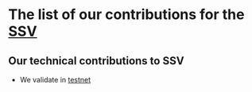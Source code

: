 # The list of our contributions for the [SSV](https://ssv.network/)

## Our technical contributions to SSV

- We validate in [testnet](https://explorer.ssv.network/validators/b9889f1f6376ca0eb6c6b416eff1e926106df881514ec60536dd863b841a2b243f5aa80e8c223ade883d517c0c9b3b15)
